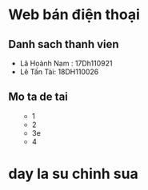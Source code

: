 # Web bán điện thoại
## Danh sach thanh vien
* Lã Hoành Nam : 17Dh110921
* Lê Tấn Tài: 18DH110026
## Mo ta de tai
<ul>
    <ul>
        <li> 1 </li>
        <li> 2 </li>   
        <li> 3e </li>
        <li> 4 </li>
    </ul>
</ul>
<h1>day la su chinh sua</h1>